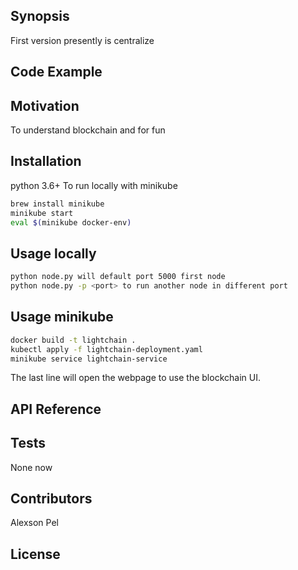 ## Synopsis
First version presently is centralize

## Code Example


## Motivation

To understand blockchain and for fun

## Installation
python 3.6+
To run locally with minikube

```bash
brew install minikube
minikube start
eval $(minikube docker-env)
```

## Usage locally
```bash
python node.py will default port 5000 first node
python node.py -p <port> to run another node in different port
```

## Usage minikube 
```bash
docker build -t lightchain .
kubectl apply -f lightchain-deployment.yaml
minikube service lightchain-service
```
The last line will open the webpage to use the blockchain UI.


## API Reference

## Tests

None now

## Contributors
Alexson Pel

## License

